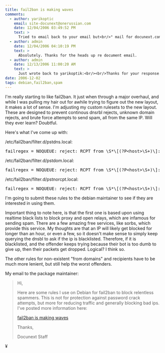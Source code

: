 ```yaml
---
title: fail2ban is making waves
comments:
  - author: yarikoptic
    email: site-docunext@onerussian.com
    date: 12/04/2006 03:49:52 PM
    text: >
      Tried to email back to your email but<br/>" mail for docunext.com loops back to myself"<br/>My reply was<br/><br/>actually we have already some similar rules<br/>in postfix.conf.<br/>Could you please describe a bit more on when a given error code is reported, and may be if there is sense to merge them all into 1 filter?
  - author: admin
    date: 12/04/2006 04:10:19 PM
    text: >
      Absolutely. Thanks for the heads up re document email.
  - author: admin
    date: 12/13/2006 11:00:20 AM
    text: >
      Just wrote back to yarikoptik:<br/><br/>Thanks for your response. The idea behind these rules is to use fail2ban as a dnsrbl "cache" of sorts. There are some spammers who keep on attempting to email our servers even though they are denied again and again. Therefore, I give them a few times to figure it out, then block them for 24 hours, reducing  load on the server and the remote dnsbl server.<br/><br/>The other important one is the unknown user, to prevent dictionary spams, which go through everyname@example.com. This is very different because many times legitimate senders will get the email wrong several times in a row. Therefore, the number of errors is much higher than usual. Also, the timeout is much shorter.<br/><br/>What's nice about this is there is also the ability to easily "whitelist" ip blocks using ignore.<br/><br/>Neither of these appropriate for locking out legitimate users, so I don't know if they can be combined. But that may be because of my lack of fail2ban knowledge. I'm very impressed with the software and like it very much.
date: 2006-12-02
tags: debian,fail2ban,spam
---
```

I'm really starting to like fail2ban. It just when through a major overhaul, and while I was pulling my hair out for awhile trying to figure out the new layout, it makes a lot of sense. I'm adjusting my custom rulesets to the new layout. These are designed to prevent continous dnsrbl rejects, unknown domain rejects, and brute force attempts to send spam, all from the same IP. Will they ever learn? Doubtful.

Here's what I've come up with:

/etc/fail2ban/filter.d/pstdns.local:
<pre>failregex = NOQUEUE: reject: RCPT from \S*\[(?P&lt;host>\S+)\]: 554&lt;/host></pre>

/etc/fail2ban/filter.d/pstdom.local:
<pre>failregex = NOQUEUE: reject: RCPT from \S*\[(?P&lt;host>\S+)\]: 450&lt;/host></pre>

/etc/fail2ban/filter.d/pstnorcpt.local:
<pre>failregex = NOQUEUE: reject: RCPT from \S*\[(?P&lt;host>\S+)\]: 550&lt;/host></pre>

I'm going to submit these rules to the debian maintainer to see if they are interested in using them.

Important thing to note here, is that the first one is based upon using realtime black lists to block proxy and open relays, which are infamous for sending spam. There are a few amazing free services, like sorbs, which provide this service. My thoughts are that an IP will likely get blocked for longer than an hour, or even a few, so it doesn't make sense to simply keep querying the dnsbl to ask if the ip is blacklisted. Therefore, if it is blacklisted, and the offender keeps trying because their bot is too dumb to give up, then their packets get dropped. Logical? I think so.

The other rules for non-existent "from domains" and recipients have to be much more lenient, but still help the worst offenders.

My email to the package maintainer:

<blockquote>Hi,

Here are some rules I use on Debian for fail2ban to block relentless spammers. This is not for protection against password crack attempts, but more for reducing traffic and generally blocking bad ips. I've posted more information here:

<a href="http://www.docunext.com/2006/12/fail2ban-is-making-waves.html">fail2ban is making waves</a>

Thanks,

Docunext Staff</blockquote>

¥

